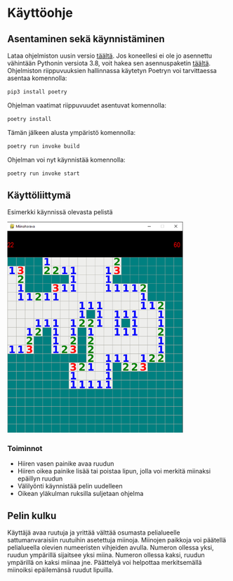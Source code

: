 # Käyttöohje

## Asentaminen sekä käynnistäminen
Lataa ohjelmiston uusin versio [täältä](https://github.com/ahelkala/ot-harjoitustyo/releases). Jos koneellesi ei ole jo asennettu vähintään Pythonin versiota 3.8, voit hakea sen asennuspaketin [täältä](https://www.python.org/downloads/).
Ohjelmiston riippuvuuksien hallinnassa käytetyn Poetryn voi tarvittaessa asentaa komennolla:

```bash
pip3 install poetry
```

Ohjelman vaatimat riippuvuudet asentuvat komennolla:
```bash
poetry install
```
Tämän jälkeen alusta ympäristö komennolla:
```bash
poetry run invoke build
```
Ohjelman voi nyt käynnistää komennolla:
```bash
poetry run invoke start
```
## Käyttöliittymä
Esimerkki käynnissä olevasta pelistä

<img src="https://github.com/ahelkala/ot-harjoitustyo/blob/master/dokumentaatio/kuvat/minesweeper.png" width="400">

### Toiminnot
- Hiiren vasen painike avaa ruudun
- Hiiren oikea painike lisää tai poistaa lipun, jolla voi merkitä miinaksi epäillyn ruudun
- Välilyönti käynnistää pelin uudelleen
- Oikean yläkulman ruksilla suljetaan ohjelma

## Pelin kulku
Käyttäjä avaa ruutuja ja yrittää välttää osumasta pelialueelle sattumanvaraisiin ruutuihin asetettuja miinoja. Miinojen paikkoja voi päätellä pelialueella olevien numeeristen vihjeiden avulla. Numeron ollessa yksi, ruudun ympärillä sijaitsee yksi miina. Numeron ollessa kaksi, ruudun ympärillä on kaksi miinaa jne. Päättelyä voi helpottaa merkitsemällä miinoiksi epäilemänsä ruudut lipuilla.

